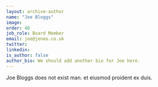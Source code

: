 ```yaml
---
layout: archive-author
name: "Joe Bloggs"
image: 
order: 40
job_role: Board Member
email: joe@jeneo.co.uk
twitter: 
linkedin: 
is_author: false
author_bio: We should add another bio for Joe here.
---
```

Joe Bloggs does not exist man. et eiusmod proident ex duis.